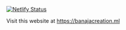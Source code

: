 [![Netlify Status](https://api.netlify.com/api/v1/badges/bc34bb79-bfe6-4e3a-90ca-1b313e31ccd7/deploy-status)](https://app.netlify.com/sites/happy-mclean-4635a4/deploys)

Visit this website at https://banajacreation.ml

